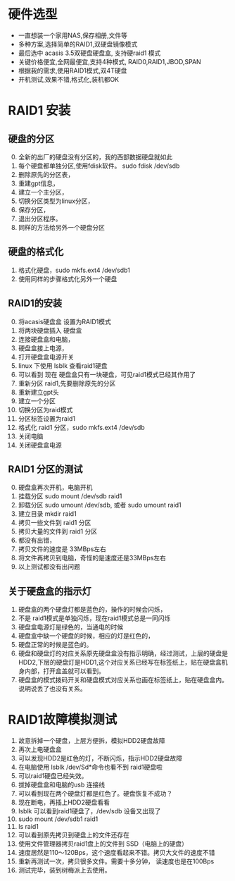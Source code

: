 # 硬件选型
- 一直想装一个家用NAS,保存相册,文件等
- 多种方案,选择简单的RAID1,双硬盘镜像模式
- 最后选中  acasis 3.5双硬盘硬盘盒, 支持硬raid1 模式
- 关键价格便宜,全网最便宜,支持4种模式, RAID0,RAID1,JBOD,SPAN
- 根据我的需求,使用RAID1模式,双4T硬盘
- 开机测试,效果不错,格式化,装机都OK


# RAID1 安装
## 硬盘的分区
0. 全新的出厂的硬盘没有分区的，我的西部数据硬盘就如此
1. 每个硬盘都单独分区,使用fdisk软件。 sudo fdisk /dev/sdb
2. 删除原先的分区表，
3. 重建gpt信息，
4. 建立一个主分区，
5. 切换分区类型为linux分区，
6. 保存分区，
7. 退出分区程序。
8. 同样的方法给另外一个硬盘分区

## 硬盘的格式化
1. 格式化硬盘，sudo mkfs.ext4 /dev/sdb1
2. 使用同样的步骤格式化另外一个硬盘

## RAID1的安装
0. 将acasis硬盘盒 设置为RAID1模式
1. 将两块硬盘插入 硬盘盒
2. 连接硬盘盒和电脑，
3. 硬盘盒接上电源，
4. 打开硬盘盒电源开关
5. linux 下使用 lsblk  查看raid1硬盘
6. 可以看到 现在 硬盘盒只有一块硬盘，可见raid1模式已经其作用了
7. 重新分区 raid1,先要删除原先的分区
8. 重新建立gpt头
9. 建立一个分区
10. 切换分区为raid模式
11. 分区标签设置为raid1
12. 格式化 raid1 分区，sudo mkfs.ext4 /dev/sdb
13. 关闭电脑
14. 关闭硬盘盒电源

## RAID1 分区的测试
0. 硬盘盒再次开机，电脑开机
1. 挂载分区 sudo mount /dev/sdb raid1
2. 卸载分区 sudo umount /dev/sdb, 或者 sudo umount raid1 
3. 建立目录 mkdir raid1
4. 拷贝一些文件到  raid1  分区 
5. 拷贝大量的文件到 raid1 分区
6. 都没有出错，
7. 拷贝文件的速度是 33MBps左右
8. 将文件再拷贝到电脑，奇怪的是速度还是33MBps左右
9. 以上测试都没有出问题

## 关于硬盘盒的指示灯
1. 硬盘盒的两个硬盘灯都是蓝色的，操作的时候会闪烁，
2. 不是 raid1模式是单独闪烁，现在raid1模式总是一同闪烁
3. 硬盘盒电源灯是绿色的，当通电的时候
4. 硬盘盒中缺一个硬盘的时候，相应的灯是红色的，
5. 硬盘正常的时候是蓝色的。
6. 硬盘和硬盘灯的对应关系原先硬盘盒没有指示明确，经过测试，上层的硬盘是HDD2,下层的硬盘灯是HDD1,这个对应关系已经写在标签纸上，贴在硬盘盒机身内部，打开盒盖就可以看到。
7. 硬盘盒的模式拨码开关和硬盘模式对应关系也画在标签纸上，贴在硬盘盒内。说明说丢了也没有关系。


# RAID1故障模拟测试
1. 故意拆掉一个硬盘，上层方便拆，模拟HDD2硬盘故障
2. 再次上电硬盘盒
3. 可以发现HDD2是红色的灯，不断闪烁，指示HDD2硬盘故障
4. 在电脑使用 lsblk /dev/Sd*命令也看不到 raid1硬盘啦
5. 可以raid1硬盘已经失效。
6. 拔掉硬盘盒和电脑的usb 连接线
7. 可以看到现在两个硬盘灯都是红色了。硬盘恢复不成功？
8. 现在断电，再插上HDD2硬盘看看
9. lsblk  可以看到raid1硬盘了，/dev/sdb 设备又出现了
10. sudo mount /dev/sdb1 raid1
11. ls raid1
12. 可以看到原先拷贝到硬盘上的文件还存在
13. 使用文件管理器拷贝raid1盘上的文件到 SSD（电脑上的硬盘）
14. 速度居然是110～120Bps，这个速度看起来不错。拷贝大文件的速度不错
15. 重新再测试一次，拷贝很多文件。需要十多分钟， 读速度也是在100Bps
16. 测试完毕，装到树梅派上去使用。

